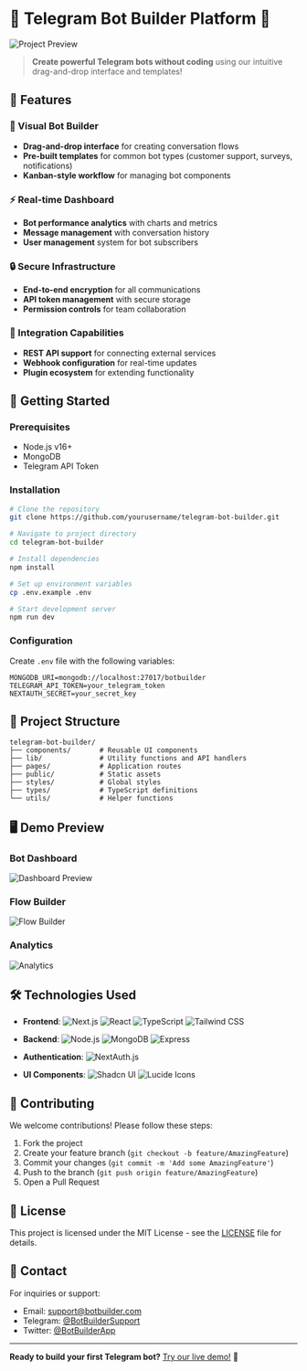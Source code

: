 # 🤖 Telegram Bot Builder Platform 🚀

![Project Preview](https://via.placeholder.com/800x400.png?text=Telegram+Bot+Builder+Dashboard+Preview)

> **Create powerful Telegram bots without coding** using our intuitive drag-and-drop interface and templates!

## 🌟 Features

### 🎨 Visual Bot Builder
- **Drag-and-drop interface** for creating conversation flows
- **Pre-built templates** for common bot types (customer support, surveys, notifications)
- **Kanban-style workflow** for managing bot components

### ⚡ Real-time Dashboard
- **Bot performance analytics** with charts and metrics
- **Message management** with conversation history
- **User management** system for bot subscribers

### 🔒 Secure Infrastructure
- **End-to-end encryption** for all communications
- **API token management** with secure storage
- **Permission controls** for team collaboration

### 🔄 Integration Capabilities
- **REST API support** for connecting external services
- **Webhook configuration** for real-time updates
- **Plugin ecosystem** for extending functionality

## 🚀 Getting Started

### Prerequisites
- Node.js v16+
- MongoDB
- Telegram API Token

### Installation
```bash
# Clone the repository
git clone https://github.com/yourusername/telegram-bot-builder.git

# Navigate to project directory
cd telegram-bot-builder

# Install dependencies
npm install

# Set up environment variables
cp .env.example .env

# Start development server
npm run dev
```

### Configuration
Create `.env` file with the following variables:
```env
MONGODB_URI=mongodb://localhost:27017/botbuilder
TELEGRAM_API_TOKEN=your_telegram_token
NEXTAUTH_SECRET=your_secret_key
```

## 🧩 Project Structure

```
telegram-bot-builder/
├── components/       # Reusable UI components
├── lib/              # Utility functions and API handlers
├── pages/            # Application routes
├── public/           # Static assets
├── styles/           # Global styles
├── types/            # TypeScript definitions
└── utils/            # Helper functions
```

## 🖥️ Demo Preview

### Bot Dashboard
![Dashboard Preview](https://via.placeholder.com/600x300.png?text=Bot+Dashboard+Interface)

### Flow Builder
![Flow Builder](https://via.placeholder.com/600x300.png?text=Drag%26Drop+Bot+Flow+Builder)

### Analytics
![Analytics](https://via.placeholder.com/600x300.png?text=Bot+Performance+Analytics)

## 🛠 Technologies Used

- **Frontend**: 
  ![Next.js](https://img.shields.io/badge/Next.js-000000?logo=nextdotjs&logoColor=white)
  ![React](https://img.shields.io/badge/React-61DAFB?logo=react&logoColor=black)
  ![TypeScript](https://img.shields.io/badge/TypeScript-3178C6?logo=typescript&logoColor=white)
  ![Tailwind CSS](https://img.shields.io/badge/Tailwind_CSS-06B6D4?logo=tailwindcss&logoColor=white)

- **Backend**: 
  ![Node.js](https://img.shields.io/badge/Node.js-339933?logo=nodedotjs&logoColor=white)
  ![MongoDB](https://img.shields.io/badge/MongoDB-47A248?logo=mongodb&logoColor=white)
  ![Express](https://img.shields.io/badge/Express-000000?logo=express&logoColor=white)

- **Authentication**: 
  ![NextAuth.js](https://img.shields.io/badge/NextAuth.js-000000?logo=nextdotjs&logoColor=white)

- **UI Components**: 
  ![Shadcn UI](https://img.shields.io/badge/Shadcn_UI-000000?logo=react&logoColor=white)
  ![Lucide Icons](https://img.shields.io/badge/Lucide_Icons-000000?logo=react&logoColor=white)

## 🤝 Contributing

We welcome contributions! Please follow these steps:

1. Fork the project
2. Create your feature branch (`git checkout -b feature/AmazingFeature`)
3. Commit your changes (`git commit -m 'Add some AmazingFeature'`)
4. Push to the branch (`git push origin feature/AmazingFeature`)
5. Open a Pull Request

## 📄 License

This project is licensed under the MIT License - see the [LICENSE](LICENSE) file for details.

## 📧 Contact

For inquiries or support: 
- Email: support@botbuilder.com
- Telegram: [@BotBuilderSupport](https://t.me/BotBuilderSupport)
- Twitter: [@BotBuilderApp](https://twitter.com/BotBuilderApp)

---

**Ready to build your first Telegram bot?** [Try our live demo!](https://demo.botbuilder.com) 🚀
